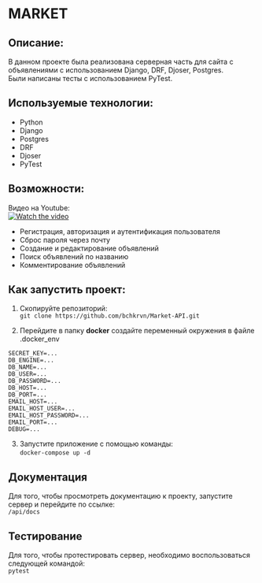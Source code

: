 # MARKET

## Описание:
В данном проекте была реализована серверная часть для сайта с 
объявлениями с использованием Django, DRF, Djoser, Postgres.  
Были написаны тесты с использованием PyTest.

## Используемые технологии:
- Python
- Django
- Postgres
- DRF
- Djoser
- PyTest

## Возможности:
Видео на Youtube:  
[![Watch the video](https://img.youtube.com/vi/lqaQyRieQt8/maxresdefault.jpg)](https://youtu.be/lqaQyRieQt8)
- Регистрация, авторизация и аутентификация пользователя
- Сброс пароля через почту
- Создание и редактирование объявлений
- Поиск объявлений по названию
- Комментирование объявлений

## Как запустить проект:
1) Скопируйте репозиторий:    
`git clone https://github.com/bchkrvn/Market-API.git`


2) Перейдите в папку **docker** создайте переменный окружения в файле .docker_env 
```
SECRET_KEY=...
DB_ENGINE=...
DB_NAME=...
DB_USER=...
DB_PASSWORD=...
DB_HOST=...
DB_PORT=...
EMAIL_HOST=...
EMAIL_HOST_USER=...
EMAIL_HOST_PASSWORD=...
EMAIL_PORT=...
DEBUG=...
```

3) Запустите приложение с помощью команды:  
`docker-compose up -d`


## Документация
Для того, чтобы просмотреть документацию к проекту, запустите сервер и перейдите по ссылке:  
`/api/docs`

## Тестирование
Для того, чтобы протестировать сервер, необходимо воспользоваться следующей командой:  
`pytest`